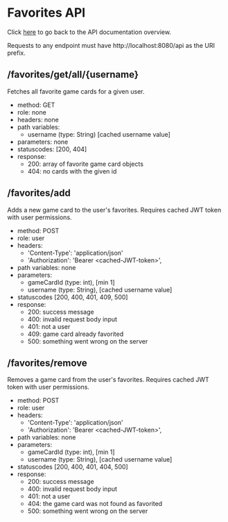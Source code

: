 # Favorites API

Click [here](../rest-api.md) to go back to the API documentation overview.

Requests to any endpoint must have http://localhost:8080/api as the URI prefix. 

## /favorites/get/all/{username}

Fetches all favorite game cards for a given user.

- method: GET
- role: none
- headers: none
- path variables: 
  - username (type: String) [cached username value]
- parameters: none
- statuscodes: [200, 404]
- response: 
    - 200: array of favorite game card objects
    - 404: no cards with the given id

## /favorites/add

Adds a new game card to the user's favorites. Requires cached JWT token with user permissions.

- method: POST
- role: user
- headers: 
  - 'Content-Type': 'application/json'
  - 'Authorization': 'Bearer \<cached-JWT-token>',
- path variables: none
- parameters:
  - gameCardId (type: int), [min 1]
  - username (type: String), [cached username value]
- statuscodes [200, 400, 401, 409, 500]
- response:
  - 200: success message
  - 400: invalid request body input
  - 401: not a user
  - 409: game card already favorited
  - 500: something went wrong on the server


## /favorites/remove

Removes a game card from the user's favorites. Requires cached JWT token with user permissions.

- method: POST
- role: user
- headers: 
  - 'Content-Type': 'application/json'
  - 'Authorization': 'Bearer \<cached-JWT-token>',
- path variables: none
- parameters:
  - gameCardId (type: int), [min 1]
  - username (type: String), [cached username value]
- statuscodes [200, 400, 401, 404, 500]
- response:
  - 200: success message
  - 400: invalid request body input
  - 401: not a user
  - 404: the game card was not found as favorited
  - 500: something went wrong on the server
